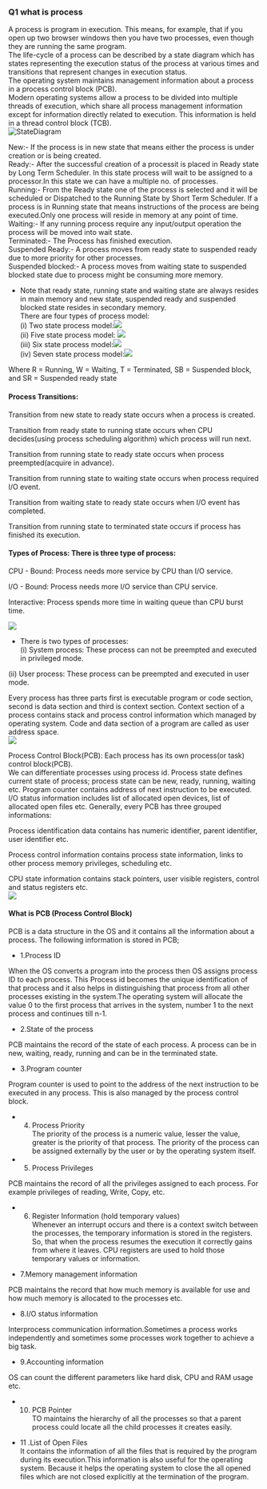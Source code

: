 ### Q1 what is process   
A process is  program in execution. This means, for example, that if you open up two browser windows then you have two processes, even though they are running the same program.     
The life-cycle of a process can be described by a state diagram which has states representing the execution status of the process at various times and transitions that represent changes in execution status.     
The operating system maintains management information about a process in a process control block (PCB).     
Modern operating systems allow a process to be divided into multiple threads of execution, which share all process management information except for information directly related to execution. This information is held in a thread control block (TCB).     
![StateDiagram](https://3.bp.blogspot.com/-n_vl4GFz4Dk/VGYzByWKXmI/AAAAAAAAAYg/uUiKyUtSETQ/s1600/process.png)       
   
New:-  If the process is in new state that means either the process is under creation or is being created.                 
Ready:- After the successful creation of a processit is placed in Ready state by Long Term Scheduler. In this state process will wait to be assigned to a processor.In this state we can have a multiple no. of processes.     
Running:- From the Ready state one of the process is selected and it will be scheduled or Dispatched to the Running State by Short Term Scheduler. If a process is in Running state that means instructions of the process are being executed.Only one process will reside in memory at any point of time.             
Waiting:- If any running process require any input/output operation the process will be moved into wait state.     
Terminated:- The Process has finished execution.            
Suspended Ready:- A process moves from ready state to suspended ready due to more priority for other processes.     
Suspended blocked:-  A process moves from waiting state to suspended blocked state due to process might be consuming more memory.     
* Note that ready state, running state and waiting state are always resides in main memory and new state, suspended ready and suspended blocked state resides in secondary memory.     
There are four types of process model:    
(i) Two state process model:![](https://lh4.googleusercontent.com/JKSVHO8RlAkl-ovS5L2Eltuc696DQod2xisEbEJwmQwJPa2gvK4H3h7Xw3KJlz1NOvsq1ElorrU0zwkGCjB0ERt-E1mv7POWOcVrObNODYq29FdbsxA3cWi7v5yIOi7Cg7Yu5pzj)    
(ii) Five state process model: ![](https://lh4.googleusercontent.com/DL_rdOo_0W9bcyQbJsCzLnWBatUwfx82vsyTTH-Q5Hcj-fz4o9e5Ot8EoAlWUqCW_I-oTRTPOczbIrQcvHbZ5v1M3XmIK04-Y4oX_dR56SnZERQKwCBV5JFtrKTcYIVRf-gtATdI)   
(iii) Six state process model:![](https://lh3.googleusercontent.com/tj1rH8c96JmVOnXOnvGPhG3sM_ZoLQ8qSoUp0fbDCf965MZno8Le7RKKlI3rsKvLd9ipWjWJPffguuDO_5Eyd1KoERDKBSGAskhTRyEGHxJ9F1-Jq02FzLdc_n7D3VLOa2MFGNDi)      
(iv) Seven state process model:![](https://lh3.googleusercontent.com/op9wkPQxMQoNrqS6RPeoMrBqoit7PsIp4IhO5ZnvncLV5W9_5ATibB0jno_FtsHh2f6kfsntXZJcYEqDL9ssiBDwu9Z7VpzOTjLbV6Chd8fAJbYm3x7hBxpAmrlo6_rb48hPEGes)      

Where R = Running, W = Waiting, T = Terminated, SB = Suspended block, and SR = Suspended ready state    

#### Process Transitions:     

Transition from new state to ready state occurs when a process is created.    

Transition from ready state to running state occurs when CPU decides(using process scheduling algorithm) which process will run next.    

Transition from running state to ready state occurs when process preempted(acquire in advance).    

Transition from running state to waiting state occurs when process required I/O event.       

Transition from waiting state to ready state occurs when I/O event has completed.                

Transition from running state to terminated state occurs if process has finished its execution.                   

#### Types of Process: There is three type of process:

CPU - Bound: Process needs more service by CPU than I/O service.        

I/O - Bound: Process needs more I/O service than CPU service.             

Interactive: Process spends more time in waiting queue than CPU burst time.              


   
![](https://lh5.googleusercontent.com/TWGiCxVYJibvCT-WCIcpnRU62V5LOzVupixCiEWe5bkfezJpKlBK6H6esqJNUZz29NAOGHPuEt9hjhrlrwsimggiKOdbAQOVGP_bRdT_eoTvt83-bCJ4ECHq7Hjx_0iAzPQrnZpp)       
* There is two types of processes:     
(i) System process: These process can not be preempted and executed in privileged mode.     

(ii) User process: These process can be preempted and executed in user mode.     

Every process has three parts first is executable program or code section, second is data section and third is context section. Context section of a process contains stack and process control information which managed by operating system. Code and data section of a program are called as user address space.      
![](https://lh5.googleusercontent.com/B_HHIoKbXmMIX5yRL3f8W7U6GsYezB1EbR5cXkp94OE7Wk_cElFqaDN3h4pZpr6g1BwNQarXP1ydP9NYNuhwAzAsGqH-iL73JJ4S7-mHI9P7X7FAIx1TAXAsvzsUzTTzD9GTl9rh)      

Process Control Block(PCB): Each process has its own process(or task) control block(PCB).    
We can differentiate processes using process id. Process state defines current state of process; process state can be new, ready, running, waiting etc. Program counter contains address of next instruction to be executed. I/O status information includes list of allocated open devices, list of allocated open files etc. Generally, every PCB has three grouped informations:     

Process identification data contains has numeric identifier, parent identifier, user identifier etc.             

Process control information contains process state information, links to other process memory privileges, scheduling etc.             

CPU state information contains stack pointers, user visible registers, control and status registers etc.              
![](https://lh3.googleusercontent.com/zITpxKul3MRg09ZNZZQDV2ySazrsZdlA9B94nvV283cDpduShF1RJRselr8QZ4TVWvcgtNEC5ZS1uWYfNaufi998CO_Uy-3O0-BERsQ1SL1UZRghS50VvIbd6zT6_OAEuqoKOwgt)    

#### What is PCB (Process Control Block)
PCB is a data structure in the OS and it contains all the information about a process. The following information is stored in PCB;    
* 1.Process ID    

When the OS converts a program into the process then OS assigns process ID to each process. This Process id becomes the unique identification of that process and it also helps in distinguishing that process from all other processes existing in the system.The operating system will allocate the value 0 to the first process that arrives in the system, number 1 to the next process and continues till n-1.     
  
* 2.State of the process   

PCB maintains the record of the state of each process. A process can be in new, waiting, ready, running and can be in the terminated state.

  
* 3.Program counter    

Program counter is used to point to the address of the next instruction to be executed in any process. This is also managed by the process control block.    

* 4. Process Priority   
The priority of the process is a numeric value, lesser the value, greater is the priority of that process. The priority of the process can be assigned externally by the user or by the operating system itself.     

* 5. Process Privileges   

PCB maintains the record of all the privileges assigned to each process. For example privileges of reading, Write, Copy, etc.  

* 6.  Register Information (hold temporary values)   
Whenever an interrupt occurs and there is a context switch between the processes, the temporary information is stored in the registers. So, that when the process resumes the execution it correctly gains from where it leaves. CPU registers are used to hold those temporary values or information.   

* 7.Memory management information   

PCB maintains the record that how much memory is available for use and how much memory is allocated to the processes etc.   

* 8.I/O status information    

Interprocess communication information.Sometimes a process works independently and sometimes some processes work together to achieve a big task.    

* 9.Accounting information   

OS can count the different parameters like hard disk, CPU and RAM usage etc.       

* 10. PCB Pointer   
TO maintains the hierarchy of all the processes so that a parent process could locate all the child processes it creates easily.      

* 11 .List of Open Files    
 It contains the information of all the files that is required by the program during its execution.This information is also useful for the operating system. Because it helps the operating system to close the all opened files which are not closed explicitly at the termination of the program.   








    

